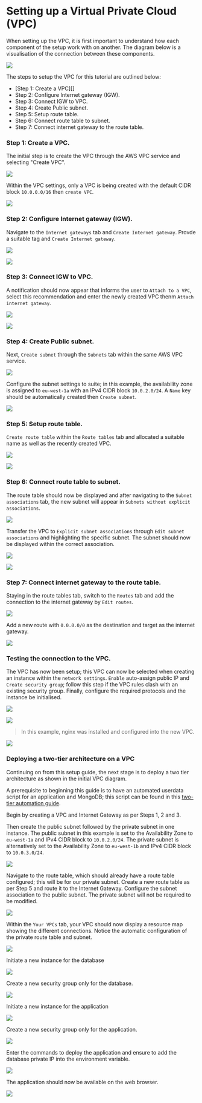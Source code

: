 # Setting up a Virtual Private Cloud (VPC)

When setting up the VPC, it is first important to understand how each component of the setup work with on another. The diagram below is a visualisation of the connection between these components. 

![](vpc/vpc.png)

The steps to setup the VPC for this tutorial are outlined below:

- [Step 1: Create a VPC][]
- Step 2: Configure Internet gateway (IGW).
- Step 3: Connect IGW to VPC.
- Step 4: Create Public subnet.
- Step 5: Setup route table.
- Step 6: Connect route table to subnet.
- Step 7: Connect internet gateway to the route table.

### **Step 1: Create a VPC.**

The initial step is to create the VPC through the AWS VPC service and selecting "Create VPC".

![](vpc/1-create.PNG)

Within the VPC settings, only a VPC is being created with the default CIDR block `10.0.0.0/16` then `create VPC`.

![](vpc/2-vpc.PNG)

### **Step 2: Configure Internet gateway (IGW).**

Navigate to the `Internet gateways` tab and `Create Internet gateway`. Provde a suitable tag and `Create Internet gateway`.

![](vpc/3.PNG)

![](vpc/4.PNG)

### **Step 3: Connect IGW to VPC.**

A notification should now appear that informs the user to `Attach to a VPC`, select this recommendation and enter the newly created VPC thenm `Attach internet gateway`.

![](vpc/5.PNG)

![](vpc/6.PNG)

### **Step 4: Create Public subnet.**

Next, `Create subnet` through the `Subnets` tab within the same AWS VPC service.

![](vpc/7.PNG)

Configure the subnet settings to suite; in this example, the availability zone is assigned to `eu-west-1a` with an IPv4 CIDR block `10.0.2.0/24`. A `Name` key should be automatically created then `Create subnet`.

![](vpc/8.PNG)

### **Step 5: Setup route table.**

`Create route table` within the `Route tables` tab and allocated a suitable name as well as the recently created VPC.

![](vpc/9.PNG)

![](vpc/10.PNG)

### **Step 6: Connect route table to subnet.**

The route table should now be displayed and after navigating to the `Subnet associations` tab, the new subnet will appear in `Subnets without explicit associations`.

![](vpc/11.PNG)

Transfer the VPC to `Explicit subnet associations` through `Edit subnet associations` and highlighting the specific subnet. The subnet should now be displayed within the correct association.

![](vpc/12.PNG)

![](vpc/13.PNG)

### **Step 7: Connect internet gateway to the route table.**

Staying in the route tables tab, switch to the `Routes` tab and add the connection to the internet gateway by `Edit routes`.

![](vpc/14.PNG)

Add a new route with `0.0.0.0/0` as the destination and target as the internet gateway.

![](vpc/15.PNG)

### **Testing the connection to the VPC.**

The VPC has now been setup; this VPC can now be selected when creating an instance within the `network settings`. `Enable` auto-assign public IP and `Create security group`; follow this step if the VPC rules clash with an existing security group. Finally, configure the required protocols and the instance be initialised.

![](vpc/16.PNG)

![](vpc/17.PNG)

 >In this example, nginx was installed and configured into the new VPC.

![](vpc/18.PNG)

### **Deploying a two-tier architecture on a VPC**

Continuing on from this setup guide, the next stage is to deploy a two tier architecture as shown in the initial VPC diagram.

A prerequisite to beginning this guide is to have an automated userdata script for an application and MongoDB; this script can be found in this [two-tier automation guide](https://github.com/PutuJem/tech230_AWS/blob/main/2-tier-automation.md).

Begin by creating a VPC and Internet Gateway as per Steps 1, 2 and 3.

Then create the public subnet followed by the private subnet in one instance. The public subnet in this example is set to the Availability Zone to `eu-west-1a` and IPv4 CIDR block to `10.0.2.0/24`. The private subnet is alternatively set to the Availability Zone to `eu-west-1b` and IPv4 CIDR block to `10.0.3.0/24`.

![](vpc/24.png)

Navigate to the route table, which should already have a route table configured; this will be for our private subnet. Create a new route table as per Step 5 and route it to the Internet Gateway. Configure the subnet association to the public subnet. The private subnet will not be required to be modified.

![](vpc/25.png)

Within the `Your VPCs` tab, your VPC should now display a resource map showing the different connections. Notice the automatic configuration of the private route table and subnet.

![](vpc/26.png)

Initiate a new instance for the database

![](vpc/27.png)

Create a new security group only for the database.

![](vpc/28.png)

Initiate a new instance for the application

![](vpc/29.png)

Create a new security group only for the application.

![](vpc/30.png)

Enter the commands to deploy the application and ensure to add the database private IP into the environment variable.

![](vpc/31.png)

The application should now be available on the web browser.

![](vpc/32.png)